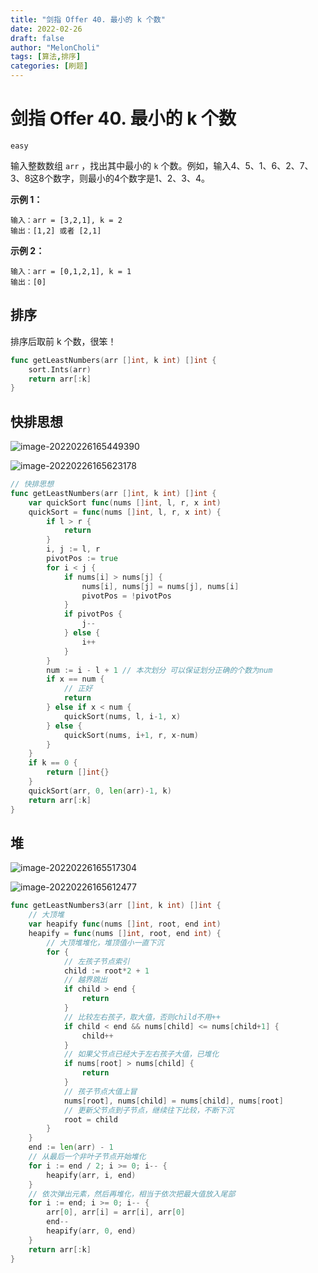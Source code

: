 ```yaml
---
title: "剑指 Offer 40. 最小的 k 个数"
date: 2022-02-26
draft: false
author: "MelonCholi"
tags: [算法,排序]
categories: [刷题]
---
```


# 剑指 Offer 40. 最小的 k 个数

`easy`

输入整数数组 `arr` ，找出其中最小的 `k` 个数。例如，输入4、5、1、6、2、7、3、8这8个数字，则最小的4个数字是1、2、3、4。

**示例 1：**

```
输入：arr = [3,2,1], k = 2
输出：[1,2] 或者 [2,1]
```

**示例 2：**

```
输入：arr = [0,1,2,1], k = 1
输出：[0]
```

## 排序

排序后取前 k 个数，很笨！

```go
func getLeastNumbers(arr []int, k int) []int {
	sort.Ints(arr)
	return arr[:k]
}
```

## 快排思想

![image-20220226165449390](https://markdown-1303167219.cos.ap-shanghai.myqcloud.com/image-20220226165449390.png)

![image-20220226165623178](https://markdown-1303167219.cos.ap-shanghai.myqcloud.com/image-20220226165623178.png)

```go
// 快排思想
func getLeastNumbers(arr []int, k int) []int {
	var quickSort func(nums []int, l, r, x int)
	quickSort = func(nums []int, l, r, x int) {
		if l > r {
			return
		}
		i, j := l, r
		pivotPos := true
		for i < j {
			if nums[i] > nums[j] {
				nums[i], nums[j] = nums[j], nums[i]
				pivotPos = !pivotPos
			}
			if pivotPos {
				j--
			} else {
				i++
			}
		}
		num := i - l + 1 // 本次划分 可以保证划分正确的个数为num
		if x == num {
			// 正好
			return
		} else if x < num {
			quickSort(nums, l, i-1, x)
		} else {
			quickSort(nums, i+1, r, x-num)
		}
	}
	if k == 0 {
		return []int{}
	}
	quickSort(arr, 0, len(arr)-1, k)
	return arr[:k]
}
```

## 堆

![image-20220226165517304](https://markdown-1303167219.cos.ap-shanghai.myqcloud.com/image-20220226165517304.png)

![image-20220226165612477](https://markdown-1303167219.cos.ap-shanghai.myqcloud.com/image-20220226165612477.png)

```go
func getLeastNumbers3(arr []int, k int) []int {
	// 大顶堆
	var heapify func(nums []int, root, end int)
	heapify = func(nums []int, root, end int) {
		// 大顶堆堆化，堆顶值小一直下沉
		for {
			// 左孩子节点索引
			child := root*2 + 1
			// 越界跳出
			if child > end {
				return
			}
			// 比较左右孩子，取大值，否则child不用++
			if child < end && nums[child] <= nums[child+1] {
				child++
			}
			// 如果父节点已经大于左右孩子大值，已堆化
			if nums[root] > nums[child] {
				return
			}
			// 孩子节点大值上冒
			nums[root], nums[child] = nums[child], nums[root]
			// 更新父节点到子节点，继续往下比较，不断下沉
			root = child
		}
	}
	end := len(arr) - 1
	// 从最后一个非叶子节点开始堆化
	for i := end / 2; i >= 0; i-- {
		heapify(arr, i, end)
	}
	// 依次弹出元素，然后再堆化，相当于依次把最大值放入尾部
	for i := end; i >= 0; i-- {
		arr[0], arr[i] = arr[i], arr[0]
		end--
		heapify(arr, 0, end)
	}
	return arr[:k]
}
```


